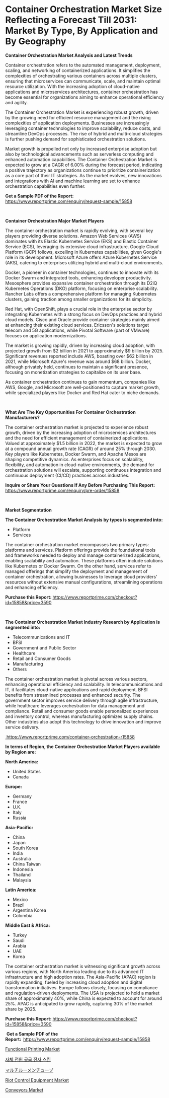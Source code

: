 <p><h1>Container Orchestration Market Size Reflecting a Forecast Till 2031: Market By Type, By Application and By Geography</h1></p><p><strong>Container Orchestration Market Analysis and Latest Trends</strong></p>
<p><p>Container orchestration refers to the automated management, deployment, scaling, and networking of containerized applications. It simplifies the complexities of orchestrating various containers across multiple clusters, ensuring that microservices can communicate, scale, and maintain optimal resource utilization. With the increasing adoption of cloud-native applications and microservices architectures, container orchestration has become essential for organizations aiming to enhance operational efficiency and agility.</p><p>The Container Orchestration Market is experiencing robust growth, driven by the growing need for efficient resource management and the rising complexities of application deployments. Businesses are increasingly leveraging container technologies to improve scalability, reduce costs, and streamline DevOps processes. The rise of hybrid and multi-cloud strategies is further pushing demand for sophisticated orchestration solutions.</p><p>Market growth is propelled not only by increased enterprise adoption but also by technological advancements such as serverless computing and enhanced automation capabilities. The Container Orchestration Market is expected to grow at a CAGR of 6.00% during the forecast period, indicating a positive trajectory as organizations continue to prioritize containerization as a core part of their IT strategies. As the market evolves, new innovations and integrations with AI and machine learning are set to enhance orchestration capabilities even further.</p></p>
<p><strong>Get a Sample PDF of the Report:&nbsp;</strong> <a href="https://www.reportprime.com/enquiry/request-sample/15858">https://www.reportprime.com/enquiry/request-sample/15858</a></p>
<p>&nbsp;</p>
<p><strong>Container Orchestration Major Market Players</strong></p>
<p><p>The container orchestration market is rapidly evolving, with several key players providing diverse solutions. Amazon Web Services (AWS) dominates with its Elastic Kubernetes Service (EKS) and Elastic Container Service (ECS), leveraging its extensive cloud infrastructure. Google Cloud Platform (GCP) follows, excelling in Kubernetes capabilities, given Google's role in its development. Microsoft Azure offers Azure Kubernetes Service (AKS), catering to enterprises utilizing hybrid and multi-cloud environments.</p><p>Docker, a pioneer in container technologies, continues to innovate with its Docker Swarm and integrated tools, enhancing developer productivity. Mesosphere provides expansive container orchestration through its D2iQ Kubernetes Operations (DKO) platform, focusing on enterprise scalability. Rancher Labs offers a comprehensive platform for managing Kubernetes clusters, gaining traction among smaller organizations for its simplicity.</p><p>Red Hat, with OpenShift, plays a crucial role in the enterprise sector by integrating Kubernetes with a strong focus on DevOps practices and hybrid cloud models. Cisco and Oracle provide container strategies mainly aimed at enhancing their existing cloud services. Ericsson's solutions target telecom and 5G applications, while Pivotal Software (part of VMware) focuses on application modernizations.</p><p>The market is growing rapidly, driven by increasing cloud adoption, with projected growth from $2 billion in 2021 to approximately $9 billion by 2025. Significant revenues reported include AWS, boasting over $62 billion in 2021, while Microsoft Azure's revenue was around $68 billion. Docker, although privately held, continues to maintain a significant presence, focusing on monetization strategies to capitalize on its user base.</p><p>As container orchestration continues to gain momentum, companies like AWS, Google, and Microsoft are well-positioned to capture market growth, while specialized players like Docker and Red Hat cater to niche demands.</p></p>
<p>&nbsp;</p>
<p><strong>What Are The Key Opportunities For Container Orchestration Manufacturers?</strong></p>
<p><p>The container orchestration market is projected to experience robust growth, driven by the increasing adoption of microservices architectures and the need for efficient management of containerized applications. Valued at approximately $1.5 billion in 2022, the market is expected to grow at a compound annual growth rate (CAGR) of around 25% through 2030. Key players like Kubernetes, Docker Swarm, and Apache Mesos are shaping competitive dynamics. As enterprises focus on scalability, flexibility, and automation in cloud-native environments, the demand for orchestration solutions will escalate, supporting continuous integration and continuous deployment (CI/CD) practices across industries.</p></p>
<p><strong>Inquire or Share Your Questions If Any Before Purchasing This Report:</strong> <a href="https://www.reportprime.com/enquiry/pre-order/15858">https://www.reportprime.com/enquiry/pre-order/15858</a></p>
<p>&nbsp;</p>
<p><strong>Market Segmentation</strong></p>
<p><strong>The Container Orchestration Market Analysis by types is segmented into:</strong></p>
<p><ul><li>Platform</li><li>Services</li></ul></p>
<p><p>The container orchestration market encompasses two primary types: platforms and services. Platform offerings provide the foundational tools and frameworks needed to deploy and manage containerized applications, enabling scalability and automation. These platforms often include solutions like Kubernetes or Docker Swarm. On the other hand, services refer to managed offerings that simplify the deployment and management of container orchestration, allowing businesses to leverage cloud providers’ resources without extensive manual configurations, streamlining operations and enhancing efficiency.</p></p>
<p><strong>Purchase this Report:&nbsp;</strong><a href="https://www.reportprime.com/checkout?id=15858&price=3590">https://www.reportprime.com/checkout?id=15858&price=3590</a></p>
<p>&nbsp;</p>
<p><strong>The Container Orchestration Market Industry Research by Application is segmented into:</strong></p>
<p><ul><li>Telecommunications and IT</li><li>BFSI</li><li>Government and Public Sector</li><li>Healthcare</li><li>Retail and Consumer Goods</li><li>Manufacturing</li><li>Others</li></ul></p>
<p><p>The container orchestration market is pivotal across various sectors, enhancing operational efficiency and scalability. In telecommunications and IT, it facilitates cloud-native applications and rapid deployment. BFSI benefits from streamlined processes and enhanced security. The government sector improves service delivery through agile infrastructure, while healthcare leverages orchestration for data management and compliance. Retail and consumer goods enable personalized experiences and inventory control, whereas manufacturing optimizes supply chains. Other industries also adopt this technology to drive innovation and improve service delivery.</p></p>
<p><a href="https://www.reportprime.com/container-orchestration-r15858">&nbsp;https://www.reportprime.com/container-orchestration-r15858</a></p>
<p><strong>In terms of Region, the Container Orchestration Market Players available by Region are:</strong></p>
<p>
    <p> <strong> North America: </strong>
        <ul>
            <li>United States</li>
            <li>Canada</li>
        </ul>
        </p> 
    <p> <strong> Europe: </strong>
        <ul>
            <li>Germany</li>
            <li>France</li>
            <li>U.K.</li>
            <li>Italy</li>
            <li>Russia</li>
        </ul>
        </p> 
    <p> <strong> Asia-Pacific: </strong>
        <ul>
            <li>China</li>
            <li>Japan</li>
            <li>South Korea</li>
            <li>India</li>
            <li>Australia</li>
            <li>China Taiwan</li>
            <li>Indonesia</li>
            <li>Thailand</li>
            <li>Malaysia</li>
        </ul>
        </p> 
    <p> <strong> Latin America: </strong>
        <ul>
            <li>Mexico</li>
            <li>Brazil</li>
            <li>Argentina Korea</li>
            <li>Colombia</li>
        </ul>
        </p> 
    <p> <strong> Middle East & Africa: </strong>
        <ul>
            <li>Turkey</li>
            <li>Saudi</li>
            <li>Arabia</li>
            <li>UAE</li>
            <li>Korea</li>
        </ul>
    </p>
    </p>
<p><p>The container orchestration market is witnessing significant growth across various regions, with North America leading due to its advanced IT infrastructure and high adoption rates. The Asia-Pacific (APAC) region is rapidly expanding, fueled by increasing cloud adoption and digital transformation initiatives. Europe follows closely, focusing on compliance and regulation-driven deployments. The USA is projected to hold a market share of approximately 40%, while China is expected to account for around 25%. APAC is anticipated to grow rapidly, capturing 30% of the market share by 2025.</p></p>
<p><strong>Purchase this Report: </strong><a href="https://www.reportprime.com/checkout?id=15858&price=3590">https://www.reportprime.com/checkout?id=15858&price=3590</a></p>
<p>&nbsp;<strong>Get a Sample PDF of the Report:&nbsp;&nbsp;</strong><a href="https://www.reportprime.com/enquiry/request-sample/15858">https://www.reportprime.com/enquiry/request-sample/15858</a></p>
<p><strong></strong></p>
<p><p><a href="https://github.com/gulaimolin/Market-Research-Report-List-6/blob/main/functional-printing-market.md">Functional Printing Market</a></p><p><a href="https://medium.com/@alex_holland_/%EC%84%B8%EA%B3%84-self-powered-electronic-skin-market-%EC%9D%80-2024%EC%97%90%EC%84%9C-2031%EB%A1%9C-%EC%97%B0%ED%8F%89%EA%B7%A0-%EC%A6%9D%EA%B0%80%EC%9C%A8%EC%9D%84-%EB%B3%B4%EC%9D%BC-%EA%B2%83%EC%9C%BC%EB%A1%9C-%EC%98%88%EC%83%81%EB%90%A9%EB%8B%88%EB%8B%A4-a484920d4dbb">자체 전원 공급 전자 스킨</a></p><p><a href="https://medium.com/@beaudamore/multi-lumen-tubing-market-%E3%81%AE%E3%82%B0%E3%83%AD%E3%83%BC%E3%83%90%E3%83%AB%E5%B8%82%E5%A0%B4%E6%A6%82%E8%A6%81%E3%81%AF-%E4%B8%96%E7%95%8C%E3%81%8A%E3%82%88%E3%81%B3%E4%B8%BB%E8%A6%81%E5%B8%82%E5%A0%B4%E3%81%AB%E3%81%8A%E3%81%91%E3%82%8B%E6%A5%AD%E7%95%8C%E3%81%AB%E5%BD%B1%E9%9F%BF%E3%82%92%E4%B8%8E%E3%81%88%E3%82%8B%E4%B8%BB%E8%A6%81%E3%81%AA%E3%83%88%E3%83%AC%E3%83%B3%E3%83%89%E3%81%AB%E3%81%A4%E3%81%84%E3%81%A6-%E7%8B%AC%E8%87%AA%E3%81%AE%E8%A6%96%E7%82%B9%E3%82%92%E6%8F%90%E4%BE%9B%E3%81%97%E3%81%BE%E3%81%99-511088f6f9df">マルチルーメンチューブ</a></p><p><a href="https://www.linkedin.com/pulse/future-trajectory-riot-control-equipment-market-emerging-trends-uj0ic?trackingId=rLxA2xUbTvmNHDHvacIYDQ%3D%3D">Riot Control Equipment Market</a></p><p><a href="https://www.linkedin.com/pulse/global-conveyors-industry-types-applications-market-mwx8e?trackingId=VHrh0pvrTCaeI%2BOEJXsJCA%3D%3D">Conveyors Market</a></p></p>